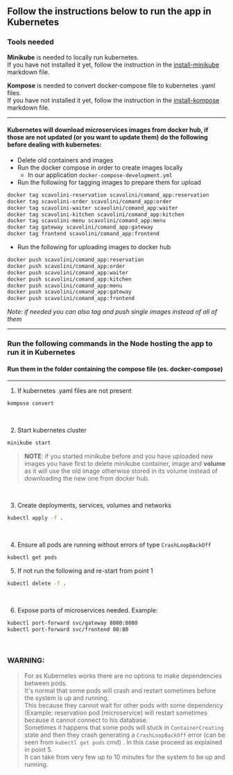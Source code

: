 ## Follow the instructions below to run the app in Kubernetes

### Tools needed
<!-- Check files indexing, Lorenzo guarda se le istruzioni linux sono sensate-->
**Minikube** is needed to locally run kubernetes. <br>
If you have not installed it yet, follow the instruction in the [install-minikube](install-minikube.md) markdown file.

**Kompose** is needed to convert docker-compose file to kubernetes .yaml files. <br>
If you have not installed it yet, follow the instruction in the [install-kompose](install-kompose.md) markdown file.



---


#### Kubernetes will download microservices images from docker hub, if those are not updated (or you want to update them) do the following before dealing with kubernetes:

- Delete old containers and images
- Run the docker compose in order to create images locally
  - In our application `docker-compose-development.yml`
- Run the following for tagging images to prepare them for upload
```bash
docker tag scavolini-reservation scavolini/comand_app:reservation
docker tag scavolini-order scavolini/comand_app:order
docker tag scavolini-waiter scavolini/comand_app:waiter
docker tag scavolini-kitchen scavolini/comand_app:kitchen
docker tag scavolini-menu scavolini/comand_app:menu
docker tag gateway scavolini/comand_app:gateway
docker tag frontend scavolini/comand_app:frontend
```
- Run the following for uploading images to docker hub
```bash
docker push scavolini/comand_app:reservation
docker push scavolini/comand_app:order
docker push scavolini/comand_app:waiter
docker push scavolini/comand_app:kitchen
docker push scavolini/comand_app:menu
docker push scavolini/comand_app:gateway
docker push scavolini/comand_app:frontend
```

_Note: if needed you can also tag and push single images instead of all of them_

---

### Run the following commands in the Node hosting the app to run it in Kubernetes
#### Run them in the folder containing the compose file (es. docker-compose)

---

1. If kubernetes .yaml files are not present
```bash
kompose convert
```

<br>

2. Start kubernetes cluster
```bash
minikube start
```

> **NOTE**: if you started minikube before and you have uploaded new images you have first to delete 
> minikube container, image and **volume** as it will use the old image otherwise stored in its volume
> instead of downloading the new one from docker hub.

<br>

3. Create deployments, services, volumes and networks
```bash
kubectl apply -f .
```

<br>

4. Ensure all pods are running without errors of type ``CrashLoopBackOff``
```bash
kubectl get pods
```

5. If not run the following and re-start from point 1
```bash
kubectl delete -f .
```
<br>

6. Expose ports of microservices needed. Example:
```bash
kubectl port-forward svc/gateway 8080:8080
kubectl port-forward svc/frontend 80:80
```
<br>

### WARNING:
> For as Kubernetes works there are no options to make dependencies between pods.
<br> It's normal that some pods will crash and restart sometimes before the system is up and running.
<br> This because they cannot wait for other pods with some dependency
<br> (Example: reservation pod (microservice) will restart sometimes because it cannot connect to his database.
<br> Sometimes it happens that some pods will stuck in ``ContainerCreating`` state and then they crash generating a
``CrashLoopBackOff`` error (can be seen from ``kubectl get pods`` cmd) . In this case proceed as explained in point 5.
<br> It can take from very few up to 10 minutes for the system to be up and running.